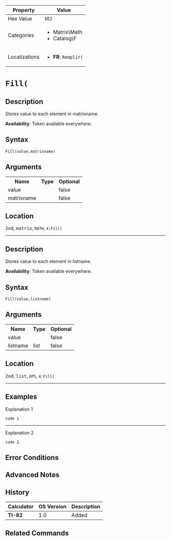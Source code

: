 | Property      | Value |
|---------------|-------|
| Hex Value     | `$E2`|
| Categories    | <ul><li>Matrix\Math</li><li>Catalog\F</li></ul> |
| Localizations | <ul><li><b>FR</b>: `Remplir(`</li></ul> |

# `Fill(`

## Description
Stores value to each element in matrixname.


<b>Availability</b>: Token available everywhere.

## Syntax
`Fill(value,matrixname)`

## Arguments
<table>
<tr><th>Name</th><th>Type</th><th>Optional</th></tr>

<tr><td>value</td><td></td><td>false</td></tr>

<tr><td>matrixname</td><td></td><td>false</td></tr>

</table>

## Location
<kbd>2nd</kbd>, <kbd>matrix</kbd>, `MATH`, `4:Fill(`
<hr>

## Description
Stores value to each element in listname.


<b>Availability</b>: Token available everywhere.

## Syntax
`Fill(value,listname)`

## Arguments
<table>
<tr><th>Name</th><th>Type</th><th>Optional</th></tr>

<tr><td>value</td><td></td><td>false</td></tr>

<tr><td>listname</td><td>list</td><td>false</td></tr>

</table>

## Location
<kbd>2nd</kbd>, <kbd>list</kbd>, `OPS`, `4:Fill(`
<hr>

## Examples

Explanation 1
```ti-basic
code 1
```
---
Explanation 2
```ti-basic
code 2
```

## Error Conditions


## Advanced Notes


## History
| Calculator | OS Version | Description |
|------------|------------|-------------|
| <b>TI-82</b> | 1.0 | Added

## Related Commands

    